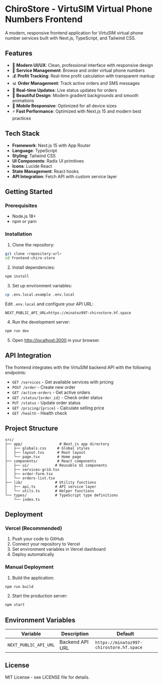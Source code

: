 # ChiroStore - VirtuSIM Virtual Phone Numbers Frontend

A modern, responsive frontend application for VirtuSIM virtual phone number services built with Next.js, TypeScript, and Tailwind CSS.

## Features

- 🎯 **Modern UI/UX**: Clean, professional interface with responsive design
- 📱 **Service Management**: Browse and order virtual phone numbers
- 💰 **Profit Tracking**: Real-time profit calculation with transparent markup
- 📊 **Order Management**: Track active orders and SMS messages
- 🔄 **Real-time Updates**: Live status updates for orders
- 🎨 **Beautiful Design**: Modern gradient backgrounds and smooth animations
- 📱 **Mobile Responsive**: Optimized for all device sizes
- ⚡ **Fast Performance**: Optimized with Next.js 15 and modern best practices

## Tech Stack

- **Framework**: Next.js 15 with App Router
- **Language**: TypeScript
- **Styling**: Tailwind CSS
- **UI Components**: Radix UI primitives
- **Icons**: Lucide React
- **State Management**: React hooks
- **API Integration**: Fetch API with custom service layer

## Getting Started

### Prerequisites

- Node.js 18+ 
- npm or yarn

### Installation

1. Clone the repository:
```bash
git clone <repository-url>
cd frontend-chiro-store
```

2. Install dependencies:
```bash
npm install
```

3. Set up environment variables:
```bash
cp .env.local.example .env.local
```

Edit `.env.local` and configure your API URL:
```env
NEXT_PUBLIC_API_URL=https://minatoz997-chirostore.hf.space
```

4. Run the development server:
```bash
npm run dev
```

5. Open [http://localhost:3000](http://localhost:3000) in your browser.

## API Integration

The frontend integrates with the VirtuSIM backend API with the following endpoints:

- `GET /services` - Get available services with pricing
- `POST /order` - Create new order
- `GET /active-orders` - Get active orders
- `GET /status/{order_id}` - Check order status
- `PUT /status` - Update order status
- `GET /pricing/{price}` - Calculate selling price
- `GET /health` - Health check

## Project Structure

```
src/
├── app/                 # Next.js app directory
│   ├── globals.css     # Global styles
│   ├── layout.tsx      # Root layout
│   └── page.tsx        # Home page
├── components/         # React components
│   ├── ui/            # Reusable UI components
│   ├── services-grid.tsx
│   ├── order-form.tsx
│   └── orders-list.tsx
├── lib/               # Utility functions
│   ├── api.ts         # API service layer
│   └── utils.ts       # Helper functions
└── types/             # TypeScript type definitions
    └── index.ts
```

## Deployment

### Vercel (Recommended)

1. Push your code to GitHub
2. Connect your repository to Vercel
3. Set environment variables in Vercel dashboard
4. Deploy automatically

### Manual Deployment

1. Build the application:
```bash
npm run build
```

2. Start the production server:
```bash
npm start
```

## Environment Variables

| Variable | Description | Default |
|----------|-------------|---------|
| `NEXT_PUBLIC_API_URL` | Backend API URL | `https://minatoz997-chirostore.hf.space` |

## License

MIT License - see LICENSE file for details.
